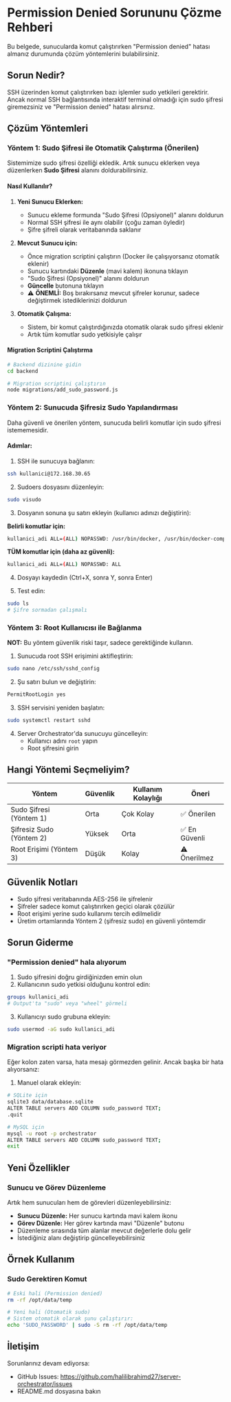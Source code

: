 # Permission Denied Sorununu Çözme Rehberi

Bu belgede, sunucularda komut çalıştırırken "Permission denied" hatası almanız durumunda çözüm yöntemlerini bulabilirsiniz.

## Sorun Nedir?

SSH üzerinden komut çalıştırırken bazı işlemler sudo yetkileri gerektirir. Ancak normal SSH bağlantısında interaktif terminal olmadığı için sudo şifresi giremezsiniz ve "Permission denied" hatası alırsınız.

## Çözüm Yöntemleri

### Yöntem 1: Sudo Şifresi ile Otomatik Çalıştırma (Önerilen)

Sistemimize sudo şifresi özelliği ekledik. Artık sunucu eklerken veya düzenlerken **Sudo Şifresi** alanını doldurabilirsiniz.

#### Nasıl Kullanılır?

1. **Yeni Sunucu Eklerken:**
   - Sunucu ekleme formunda "Sudo Şifresi (Opsiyonel)" alanını doldurun
   - Normal SSH şifresi ile aynı olabilir (çoğu zaman öyledir)
   - Şifre şifreli olarak veritabanında saklanır

2. **Mevcut Sunucu için:**
   - Önce migration scriptini çalıştırın (Docker ile çalışıyorsanız otomatik eklenir)
   - Sunucu kartındaki **Düzenle** (mavi kalem) ikonuna tıklayın
   - "Sudo Şifresi (Opsiyonel)" alanını doldurun
   - **Güncelle** butonuna tıklayın
   - ⚠️ **ÖNEMLİ:** Boş bırakırsanız mevcut şifreler korunur, sadece değiştirmek istediklerinizi doldurun

3. **Otomatik Çalışma:**
   - Sistem, bir komut çalıştırdığınızda otomatik olarak sudo şifresi eklenir
   - Artık tüm komutlar sudo yetkisiyle çalışır

#### Migration Scriptini Çalıştırma

```bash
# Backend dizinine gidin
cd backend

# Migration scriptini çalıştırın
node migrations/add_sudo_password.js
```

### Yöntem 2: Sunucuda Şifresiz Sudo Yapılandırması

Daha güvenli ve önerilen yöntem, sunucuda belirli komutlar için sudo şifresi istememesidir.

#### Adımlar:

1. SSH ile sunucuya bağlanın:
```bash
ssh kullanici@172.168.30.65
```

2. Sudoers dosyasını düzenleyin:
```bash
sudo visudo
```

3. Dosyanın sonuna şu satırı ekleyin (kullanıcı adınızı değiştirin):

**Belirli komutlar için:**
```bash
kullanici_adi ALL=(ALL) NOPASSWD: /usr/bin/docker, /usr/bin/docker-compose, /bin/rm, /bin/chmod, /bin/echo
```

**TÜM komutlar için (daha az güvenli):**
```bash
kullanici_adi ALL=(ALL) NOPASSWD: ALL
```

4. Dosyayı kaydedin (Ctrl+X, sonra Y, sonra Enter)

5. Test edin:
```bash
sudo ls
# Şifre sormadan çalışmalı
```

### Yöntem 3: Root Kullanıcısı ile Bağlanma

**NOT:** Bu yöntem güvenlik riski taşır, sadece gerektiğinde kullanın.

1. Sunucuda root SSH erişimini aktifleştirin:
```bash
sudo nano /etc/ssh/sshd_config
```

2. Şu satırı bulun ve değiştirin:
```bash
PermitRootLogin yes
```

3. SSH servisini yeniden başlatın:
```bash
sudo systemctl restart sshd
```

4. Server Orchestrator'da sunucuyu güncelleyin:
   - Kullanıcı adını `root` yapın
   - Root şifresini girin

## Hangi Yöntemi Seçmeliyim?

| Yöntem | Güvenlik | Kullanım Kolaylığı | Öneri |
|--------|----------|-------------------|-------|
| Sudo Şifresi (Yöntem 1) | Orta | Çok Kolay | ✅ Önerilen |
| Şifresiz Sudo (Yöntem 2) | Yüksek | Orta | ✅ En Güvenli |
| Root Erişimi (Yöntem 3) | Düşük | Kolay | ⚠️ Önerilmez |

## Güvenlik Notları

- Sudo şifresi veritabanında AES-256 ile şifrelenir
- Şifreler sadece komut çalıştırırken geçici olarak çözülür
- Root erişimi yerine sudo kullanımı tercih edilmelidir
- Üretim ortamlarında Yöntem 2 (şifresiz sudo) en güvenli yöntemdir

## Sorun Giderme

### "Permission denied" hala alıyorum

1. Sudo şifresini doğru girdiğinizden emin olun
2. Kullanıcının sudo yetkisi olduğunu kontrol edin:
```bash
groups kullanici_adi
# Output'ta "sudo" veya "wheel" görmeli
```

3. Kullanıcıyı sudo grubuna ekleyin:
```bash
sudo usermod -aG sudo kullanici_adi
```

### Migration scripti hata veriyor

Eğer kolon zaten varsa, hata mesajı görmezden gelinir. Ancak başka bir hata alıyorsanız:

1. Manuel olarak ekleyin:
```bash
# SQLite için
sqlite3 data/database.sqlite
ALTER TABLE servers ADD COLUMN sudo_password TEXT;
.quit

# MySQL için
mysql -u root -p orchestrator
ALTER TABLE servers ADD COLUMN sudo_password TEXT;
exit
```

## Yeni Özellikler

### Sunucu ve Görev Düzenleme

Artık hem sunucuları hem de görevleri düzenleyebilirsiniz:

- **Sunucu Düzenle:** Her sunucu kartında mavi kalem ikonu
- **Görev Düzenle:** Her görev kartında mavi "Düzenle" butonu
- Düzenleme sırasında tüm alanlar mevcut değerlerle dolu gelir
- İstediğiniz alanı değiştirip güncelleyebilirsiniz

## Örnek Kullanım

### Sudo Gerektiren Komut
```bash
# Eski hali (Permission denied)
rm -rf /opt/data/temp

# Yeni hali (Otomatik sudo)
# Sistem otomatik olarak şunu çalıştırır:
echo 'SUDO_PASSWORD' | sudo -S rm -rf /opt/data/temp
```

## İletişim

Sorunlarınız devam ediyorsa:
- GitHub Issues: https://github.com/halilibrahimd27/server-orchestrator/issues
- README.md dosyasına bakın
